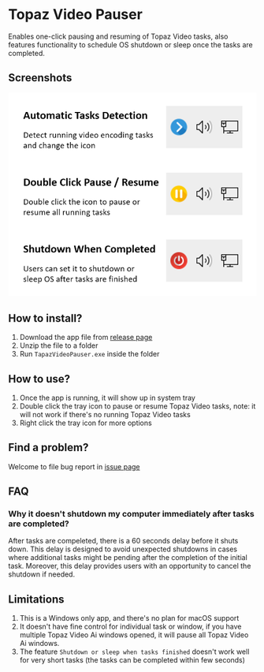 # Topaz Video Pauser

Enables one-click pausing and resuming of Topaz Video tasks, also features functionality to schedule OS shutdown or sleep once the tasks are completed.

## Screenshots
![App Introduction](app_intro.png?raw=true "App Introduction")

## How to install?
1. Download the app file from [release page](https://github.com/sbcarp/TopazVideoPauser/releases/)
2. Unzip the file to a folder
3. Run `TapazVideoPauser.exe` inside the folder

## How to use?
1. Once the app is running, it will show up in system tray
2. Double click the tray icon to pause or resume Topaz Video tasks, note: it will not work if there's no running Topaz Video tasks
3. Right click the tray icon for more options

## Find a problem?
Welcome to file bug report in [issue page](https://github.com/sbcarp/TopazVideoPauser/issues)

## FAQ
### Why it doesn't shutdown my computer immediately after tasks are completed?
After tasks are compeleted, there is a 60 seconds delay before it shuts down. This delay is designed to avoid unexpected shutdowns in cases where additional tasks might be pending after the completion of the initial task. Moreover, this delay provides users with an opportunity to cancel the shutdown if needed.

## Limitations
1. This is a Windows only app, and there's no plan for macOS support
2. It doesn't have fine control for individual task or window, if you have multiple Topaz Video Ai windows opened, it will pause all Topaz Video Ai windows.
3. The feature `Shutdown or sleep when tasks finished` doesn't work well for very short tasks (the tasks can be completed within few seconds)
